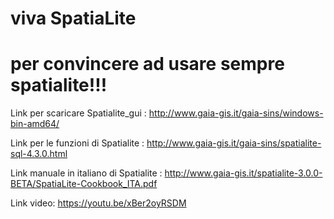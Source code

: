 # viva SpatiaLite
# per convincere ad usare sempre spatialite!!!

Link per scaricare Spatialite_gui : http://www.gaia-gis.it/gaia-sins/windows-bin-amd64/

Link per le funzioni di Spatialite : http://www.gaia-gis.it/gaia-sins/spatialite-sql-4.3.0.html

Link manuale in italiano di Spatialite : http://www.gaia-gis.it/spatialite-3.0.0-BETA/SpatiaLite-Cookbook_ITA.pdf

Link video: https://youtu.be/xBer2oyRSDM

